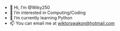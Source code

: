 - 👋 Hi, I’m @Wiky250
- 👀 I’m interested in Computing/Coding
- 🌱 I’m currently learning Python
- 📫 You can email me at wiktorswakon@hotmail.com
